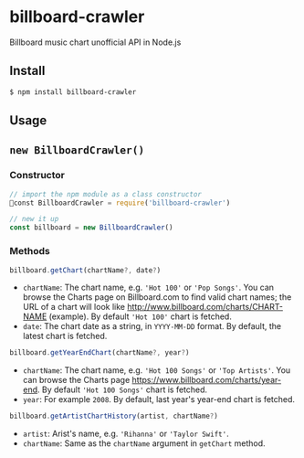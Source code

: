 # billboard-crawler

Billboard music chart unofficial API in Node.js

## Install

```bash
$ npm install billboard-crawler
```

## Usage

## `new BillboardCrawler()`

### Constructor

```javascript
// import the npm module as a class constructor
const BillboardCrawler = require('billboard-crawler')

// new it up
const billboard = new BillboardCrawler()
```

### Methods

```js
billboard.getChart(chartName?, date?)
```

* `chartName`: The chart name, e.g. `'Hot 100'` or `'Pop Songs'`. You can browse the Charts page on Billboard.com to find valid chart names; the URL of a chart will look like http://www.billboard.com/charts/CHART-NAME (example). By default `'Hot 100'` chart is fetched.
* `date`: The chart date as a string, in `YYYY-MM-DD` format. By default, the latest chart is fetched.

```js
billboard.getYearEndChart(chartName?, year?)
```

* `chartName`: The chart name, e.g. `'Hot 100 Songs'` or `'Top Artists'`. You can browse the Charts page https://www.billboard.com/charts/year-end. By default `'Hot 100 Songs'` chart is fetched.
* `year`: For example `2008`. By default, last year's year-end chart is fetched.

```js
billboard.getArtistChartHistory(artist, chartName?)
```

* `artist`: Arist's name, e.g. `'Rihanna'` or `'Taylor Swift'`.
* `chartName`: Same as the `chartName` argument in `getChart` method.
